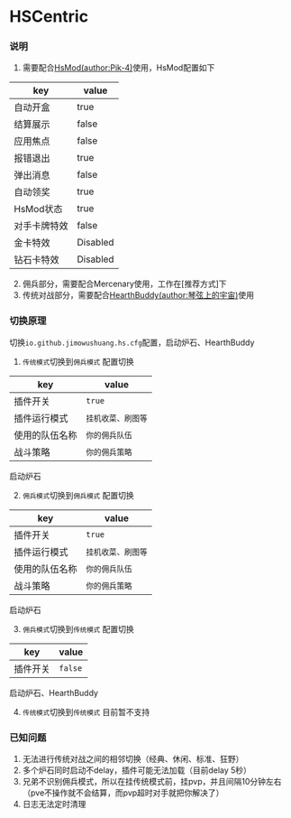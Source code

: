 # HSCentric

### 说明

1. 需要配合[HsMod(author:Pik-4)](https://github.com/Pik-4/HsMod)使用，HsMod配置如下

|  key   | value  |
|  ----  | ----  |
| 自动开盒  | true |
| 结算展示  | false |
| 应用焦点  | false |
| 报错退出  | true |
| 弹出消息  | false |
| 自动领奖  | true |
| HsMod状态  | true |
| 对手卡牌特效  | false |
| 金卡特效  | Disabled |
| 钻石卡特效  | Disabled |

2. 佣兵部分，需要配合Mercenary使用，工作在[推荐方式]下
3. 传统对战部分，需要配合[HearthBuddy(author:琴弦上的宇宙)](https://gitee.com/UniverseString/Hearthstone-myHearthbuddy)使用

### 切换原理
切换`io.github.jimowushuang.hs.cfg`配置，启动炉石、HearthBuddy

1. `传统模式`切换到`佣兵模式`
配置切换

|  key   | value  |
|  ----  | ----  |
| 插件开关  | `true` |
| 插件运行模式  | `挂机收菜、刷图等` |
| 使用的队伍名称  | `你的佣兵队伍` |
| 战斗策略  | `你的佣兵策略` |

启动炉石

2. `佣兵模式`切换到`佣兵模式`
配置切换

|  key   | value  |
|  ----  | ----  |
| 插件开关  | `true` |
| 插件运行模式  | `挂机收菜、刷图等` |
| 使用的队伍名称  | `你的佣兵队伍` |
| 战斗策略  | `你的佣兵策略` |

启动炉石

3. `佣兵模式`切换到`传统模式`
配置切换

|  key   | value  |
|  ----  | ----  |
| 插件开关  | `false` |

启动炉石、HearthBuddy

4. `传统模式`切换到`传统模式`
目前暂不支持

### 已知问题
1. 无法进行传统对战之间的相邻切换（经典、休闲、标准、狂野）
2. 多个炉石同时启动不delay，插件可能无法加载（目前delay 5秒）
3. 兄弟不识别佣兵模式，所以在挂传统模式前，挂pvp，并且间隔10分钟左右（pve不操作就不会结算，而pvp超时对手就把你解决了）
4. 日志无法定时清理
